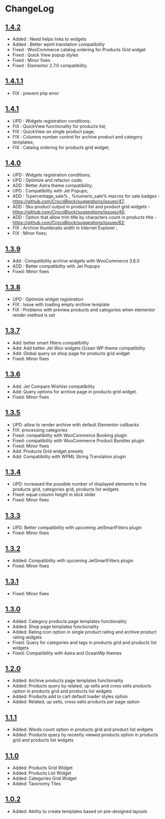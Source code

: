 # ChangeLog

## [1.4.2](https://github.com/ZemezLab/jet-woo-builder/archive/1.4.2.zip)
* Added : Need helps links to widgets
* Added : Better wpml translation compatibility
* Fixed : WooCommerce catalog ordering for Products Grid widget
* Fixed : Quick View popup styles
* Fixed : Minor fixes
* Fixed : Elementor 2.7.0 compatibility.

## [1.4.1.1](https://github.com/ZemezLab/jet-woo-builder/archive/1.4.1.1.zip)
* FIX : prevent php error

## [1.4.1](https://github.com/ZemezLab/jet-woo-builder/archive/1.4.1.zip)
* UPD : Widgets registration conditions;
* FIX : QuickView functionality for products list;
* FIX : QuickView on single product page;
* FIX : Columns number control for archive product and category templates;
* FIX : Catalog ordering for products grid widget;

## [1.4.0](https://github.com/ZemezLab/jet-woo-builder/archive/1.4.0.zip)
* UPD : Widgets registration conditions;
* UPD : Optimize and refactor code;
* ADD : Better Astra theme compatibility;
* UPD : Compatibility with Jet Popups;
* ADD : %percentage_sale% , %numeric_sale% macros for sale badges - https://github.com/CrocoBlock/suggestions/issues/47;
* ADD : Sku product output in product list and product grid widgets - https://github.com/CrocoBlock/suggestions/issues/46;
* ADD : Option that allow trim title by characters count in products title - https://github.com/CrocoBlock/suggestions/issues/62;
* FIX : Archive thumbnails width in Internet Explorer ;
* FIX : Minor fixes;

## [1.3.9](https://github.com/ZemezLab/jet-woo-builder/archive/1.3.9.zip)
* Add : Compatibility archive widgets with WooCommerce 3.6.0
* ADD : Better compatibility with Jet Popups
* Fixed: Minor fixes

## [1.3.8](https://github.com/ZemezLab/jet-woo-builder/archive/1.3.8.zip)
* UPD : Optimize widget registration
* FIX : Issue with loading empty archive template
* FIX : Problems with preview products and categories when elementor render method is set

## [1.3.7](https://github.com/ZemezLab/jet-woo-builder/archive/1.3.7.zip)
* Add: better smart filters compatibility
* Add: Add better Jet Woo widgets Ocean WP theme compatibility
* Add: Global query on shop page for products grid widget
* Fixed: Minor fixes

## [1.3.6](https://github.com/ZemezLab/jet-woo-builder/archive/1.3.6.zip)
* Add: Jet Compare Wishlist compatibility
* Add: Query options for archive page in products grid widget.
* Fixed: Minor fixes

## [1.3.5](https://github.com/ZemezLab/jet-woo-builder/archive/1.3.5.zip)
* UPD: allow to render archive with default Elementor callbacks
* FIX: processing categories
* Fixed: compatibility with WooCommerce Booking plugin
* Fixed: compatibility with WooCommerce Product Bundles plugin
* Fixed: Minor fixes
* Add: Products Grid widget presets
* Add: Compatibility with WPML String Translation plugin

## [1.3.4](https://github.com/ZemezLab/jet-woo-builder/archive/1.3.4.zip)
* UPD: increased the possible number of displayed elements in the products grid, categories grid, products list widgets
* Fixed: equal column height in slick slider
* Fixed: Minor fixes

## [1.3.3](https://github.com/ZemezLab/jet-woo-builder/archive/1.3.3.zip)
* UPD: Better compatibility with upcoming JetSmartFilters plugin
* Fixed: Minor fixes

## [1.3.2](https://github.com/ZemezLab/jet-woo-builder/archive/1.3.2.zip)
* Added: Compatibility with upcoming JetSmartFilters plugin
* Fixed: Minor fixes

## [1.3.1](https://github.com/ZemezLab/jet-woo-builder/archive/1.3.1.zip)
* Fixed: Minor fixes

## [1.3.0](https://github.com/ZemezLab/jet-woo-builder/archive/1.3.0.zip)
* Added: Category products page templates functionality
* Added: Shop page templates functionality
* Added: Rating icon option in single product rating and archive product rating widgets
* Fixed: Query for categories and tags in products grid and products list widgets
* Fixed: Compatibility with Astra and OceanWp themes

## [1.2.0](https://github.com/ZemezLab/jet-woo-builder/archive/1.2.0.zip)
* Added: Archive products page templates functionality
* Added: Products query by related, up sells and cross sells products option in products grid and products list widgets
* Added: Products add to cart default loader styles option
* Added: Related, up sells, cross sells products per page option

## [1.1.1](https://github.com/ZemezLab/jet-woo-builder/archive/1.1.1.zip)
* Added: Words count option in products grid and product list widgets
* Added: Products query by recently viewed products option in products grid and products list widgets

## [1.1.0](https://github.com/ZemezLab/jet-woo-builder/archive/1.1.0.zip)
* Added: Products Grid Widget
* Added: Products List Widget
* Added: Categories Grid Widget
* Added: Taxonomy Tiles

## [1.0.2](https://github.com/ZemezLab/jet-woo-builder/archive/1.0.2.zip)
* Added: Ability to create templates based on pre-designed layouts
